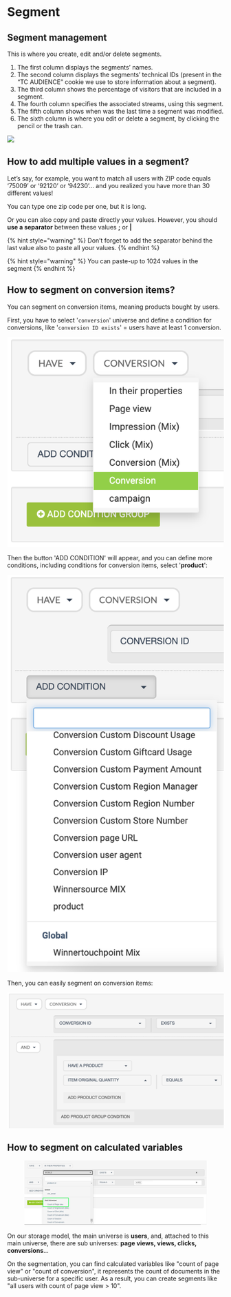 # Segment

## Segment management

This is where you create, edit and/or delete segments.

1. The first column displays the segments’ names.
2. The second column displays the segments’ technical IDs (present in the “TC AUDIENCE” cookie we use to store information about a segment).
3. The third column shows the percentage of visitors that are included in a segment.
4. The fourth column specifies the associated streams, using this segment.
5. The fifth column shows when was the last time a segment was modified.
6. The sixth column is where you edit or delete a segment, by clicking the pencil or the trash can.

![](<../../../.gitbook/assets/Capture d’écran 2022-04-08 à 09.53.27.png>)

## How to add multiple values in a segment?

Let’s say, for example, you want to match all users with ZIP code equals ‘75009’ or ‘92120’ or ‘94230’… and you realized you have more than 30 different values!

You can type one zip code per one, but it is long.

Or you can also copy and paste directly your values. However, you should **use a separator** between these values **;** or **|**

{% hint style="warning" %}
Don’t forget to add the separator behind the last value also to paste all your values.
{% endhint %}

{% hint style="warning" %}
You can paste-up to 1024 values in the segment
{% endhint %}

## How to segment on conversion items?

You can segment on conversion items, meaning products bought by users.

First, you have to select '`conversion`' universe and define a condition for conversions, like '`conversion ID exists`' = users have at least 1 conversion.

![](<../../../.gitbook/assets/image (6) (1) (1) (2) (1).png>)

Then the button 'ADD CONDITION' will appear, and you can define more conditions, including conditions for conversion items, select '**product**':

![](<../../../.gitbook/assets/image (2) (1) (1) (1) (1) (1) (1).png>)

Then, you can easily segment on conversion items:

![](<../../../.gitbook/assets/image (10) (1) (1).png>)

## How to segment on calculated variables

<figure><img src="../../../.gitbook/assets/image (1) (3) (2).png" alt=""><figcaption></figcaption></figure>

On our storage model, the main universe is **users**, and, attached to this main universe, there are sub universes: **page views, views, clicks, conversions**...

On the segmentation, you can find calculated variables like "count of page view" or "count of conversion", it represents the count of documents in the sub-universe for a specific user. As a result, you can create segments like "all users with count of page view > 10".
